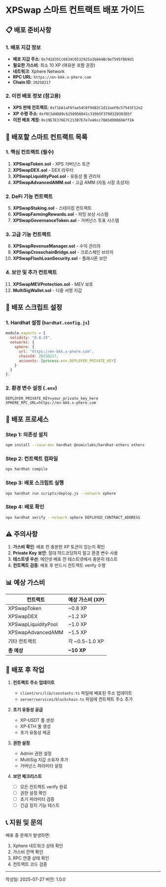 # XPSwap 스마트 컨트랙트 배포 가이드

## 📋 배포 준비사항

### 1. 배포 지갑 정보
- **배포 지갑 주소**: `0x742d35Cc6634C0532925a3b844Bc9e7595f8b9d1`
- **필요한 가스비**: 최소 10 XP (여유분 포함 권장)
- **네트워크**: Xphere Network
- **RPC URL**: `https://en-bkk.x-phere.com`
- **Chain ID**: `20250217`

### 2. 이전 배포 정보 (참고용)
- **XPS 판매 컨트랙트**: `0xf1bA1aF6fae54C0f9d82C1d12aeF0c57543F12e2`
- **XP 수령 주소**: `0xf0C5d4889cb250956841c339b5F3798320303D5f`
- **이전 배포 계정**: `0x19E7E376E7C213B7E7e7e46cc70A5dD086DAff2A`

## 🚀 배포할 스마트 컨트랙트 목록

### 1. 핵심 컨트랙트 (필수)
1. **XPSwapToken.sol** - XPS 거버넌스 토큰
2. **XPSwapDEX.sol** - DEX 라우터
3. **XPSwapLiquidityPool.sol** - 유동성 풀 관리자
4. **XPSwapAdvancedAMM.sol** - 고급 AMM (자동 시장 조성자)

### 2. DeFi 기능 컨트랙트
5. **XPSwapStaking.sol** - 스테이킹 컨트랙트
6. **XPSwapFarmingRewards.sol** - 파밍 보상 시스템
7. **XPSwapGovernanceToken.sol** - 거버넌스 투표 시스템

### 3. 고급 기능 컨트랙트
8. **XPSwapRevenueManager.sol** - 수익 관리자
9. **XPSwapCrosschainBridge.sol** - 크로스체인 브리지
10. **XPSwapFlashLoanSecurity.sol** - 플래시론 보안

### 4. 보안 및 추가 컨트랙트
11. **XPSwapMEVProtection.sol** - MEV 보호
12. **MultiSigWallet.sol** - 다중 서명 지갑

## 📝 배포 스크립트 설정

### 1. Hardhat 설정 (`hardhat.config.js`)
```javascript
module.exports = {
  solidity: "0.8.19",
  networks: {
    xphere: {
      url: "https://en-bkk.x-phere.com",
      chainId: 20250217,
      accounts: [process.env.DEPLOYER_PRIVATE_KEY]
    }
  }
};
```

### 2. 환경 변수 설정 (`.env`)
```
DEPLOYER_PRIVATE_KEY=your_private_key_here
XPHERE_RPC_URL=https://en-bkk.x-phere.com
```

## 🔧 배포 프로세스

### Step 1: 의존성 설치
```bash
npm install --save-dev hardhat @nomiclabs/hardhat-ethers ethers
```

### Step 2: 컨트랙트 컴파일
```bash
npx hardhat compile
```

### Step 3: 배포 스크립트 실행
```bash
npx hardhat run scripts/deploy.js --network xphere
```

### Step 4: 배포 확인
```bash
npx hardhat verify --network xphere DEPLOYED_CONTRACT_ADDRESS
```

## ⚠️ 주의사항

1. **가스비 확인**: 배포 전 충분한 XP 토큰이 있는지 확인
2. **Private Key 보안**: 절대 하드코딩하지 말고 환경 변수 사용
3. **테스트넷 우선**: 메인넷 배포 전 테스트넷에서 충분히 테스트
4. **컨트랙트 검증**: 배포 후 반드시 컨트랙트 verify 수행

## 📊 예상 가스비

| 컨트랙트 | 예상 가스비 (XP) |
|---------|-----------------|
| XPSwapToken | ~0.8 XP |
| XPSwapDEX | ~1.2 XP |
| XPSwapLiquidityPool | ~1.0 XP |
| XPSwapAdvancedAMM | ~1.5 XP |
| 기타 컨트랙트 | 각 ~0.5-1.0 XP |
| **총 예상** | **~10 XP** |

## 🔐 배포 후 작업

1. **컨트랙트 주소 업데이트**
   - `client/src/lib/constants.ts` 파일에 배포된 주소 업데이트
   - `server/services/blockchain.ts` 파일에 컨트랙트 주소 추가

2. **초기 유동성 공급**
   - XP-USDT 풀 생성
   - XP-ETH 풀 생성
   - 초기 유동성 제공

3. **권한 설정**
   - Admin 권한 설정
   - MultiSig 지갑 소유자 추가
   - 거버넌스 파라미터 설정

4. **보안 체크리스트**
   - [ ] 모든 컨트랙트 verify 완료
   - [ ] 권한 설정 확인
   - [ ] 초기 파라미터 검증
   - [ ] 긴급 정지 기능 테스트

## 📞 지원 및 문의

배포 중 문제가 발생하면:
1. Xphere 네트워크 상태 확인
2. 가스비 잔액 확인
3. RPC 연결 상태 확인
4. 컨트랙트 코드 검증

---
작성일: 2025-07-27
버전: 1.0.0
